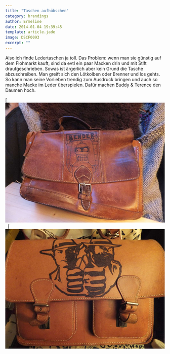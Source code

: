 ```yaml
---
title: "Taschen aufhübschen"
category: brandings
author: Ermeline
date: 2014-01-04 19:39:45
template: article.jade
image: DSCF0093
excerpt: ""
---
```


Also ich finde Ledertaschen ja toll. Das Problem: wenn man sie günstig auf dem Flohmarkt kauft, sind da evtl ein paar Macken drin und mit Stift draufgeschrieben. Sowas ist ärgerlich aber kein Grund die Tasche abzuschreiben. Man greift sich den Lötkolben oder Brenner und los gehts. So kann man seine Vorlieben trendig zum Ausdruck bringen und auch so manche Macke im Leder überspielen. Dafür machen Buddy & Terence den Daumen hoch. 

[![Bender](DSCF0090.jpg) 
[![BuddyTerence](DSCF0093.jpg)
